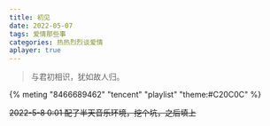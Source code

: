 ```yaml
---
title: 初见
date: 2022-05-07
tags: 爱情那些事
categories: 热热烈烈谈爱情
aplayer: true
---
```

> 与君初相识，犹如故人归。

{% meting "8466689462" "tencent" "playlist" "theme:#C20C0C" %}

<!--more-->

~~2022-5-8 0:01 配了半天音乐环境，挖个坑，之后填上~~ 

